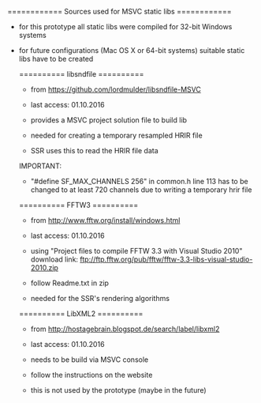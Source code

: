 ============ Sources used for MSVC static libs ============

- for this prototype all static libs were compiled for 32-bit Windows systems
- for future configurations (Mac OS X or 64-bit systems) suitable static libs have to be created

  ========== libsndfile ==========
    
    - from https://github.com/lordmulder/libsndfile-MSVC
    - last access: 01.10.2016

    - provides a MSVC project solution file to build lib

    - needed for creating a temporary resampled HRIR file
    - SSR uses this to read the HRIR file data

    IMPORTANT: 
    - "#define SF_MAX_CHANNELS 256" in common.h line 113
      has to be changed to at least 720 channels due to
      writing a temporary hrir file

  ========== FFTW3 ==========

    - from http://www.fftw.org/install/windows.html
    - last access: 01.10.2016

    - using "Project files to compile FFTW 3.3 with Visual Studio 2010"
      download link: ftp://ftp.fftw.org/pub/fftw/fftw-3.3-libs-visual-studio-2010.zip
    - follow Readme.txt in zip

    - needed for the SSR's rendering algorithms

  ========== LibXML2 ==========
    
    - from http://hostagebrain.blogspot.de/search/label/libxml2
    - last access: 01.10.2016

    - needs to be build via MSVC console 
    - follow the instructions on the website

    - this is not used by the prototype (maybe in the future)
